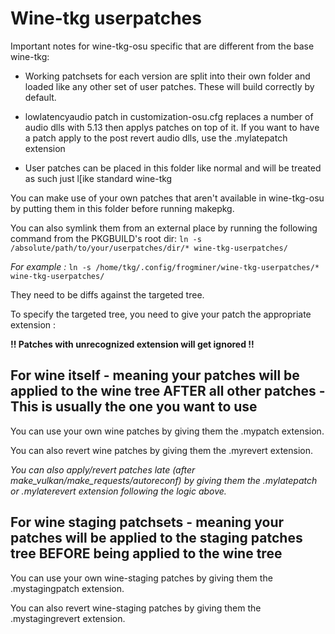 # Wine-tkg userpatches

Important notes for wine-tkg-osu specific that are different from the base wine-tkg:

 * Working patchsets for each version are split into their own folder and loaded like any other set of user patches. These will build correctly by default.
 
 * lowlatencyaudio patch in customization-osu.cfg replaces a number of audio dlls with 5.13 then applys patches on top of it. If you want to have a patch apply to the post revert audio dlls, use the .mylatepatch extension

 * User patches can be placed in this folder like normal and will be treated as such just l[ike standard wine-tkg


You can make use of your own patches that aren't available in wine-tkg-osu by putting them in this folder before running makepkg.

You can also symlink them from an external place by running the following command from the PKGBUILD's root dir:
```ln -s /absolute/path/to/your/userpatches/dir/* wine-tkg-userpatches/```

*For example :* `ln -s /home/tkg/.config/frogminer/wine-tkg-userpatches/* wine-tkg-userpatches/`

They need to be diffs against the targeted tree.

To specify the targeted tree, you need to give your patch the appropriate extension :

**!! Patches with unrecognized extension will get ignored !!**


## For wine itself - meaning your patches will be applied to the wine tree AFTER all other patches - This is usually the one you want to use
You can use your own wine patches by giving them the .mypatch extension.

You can also revert wine patches by giving them the .myrevert extension.

*You can also apply/revert patches late (after make_vulkan/make_requests/autoreconf) by giving them the .mylatepatch or .mylaterevert extension following the logic above.*


## For wine staging patchsets - meaning your patches will be applied to the staging patches tree BEFORE being applied to the wine tree
You can use your own wine-staging patches by giving them the .mystagingpatch extension.

You can also revert wine-staging patches by giving them the .mystagingrevert extension.
